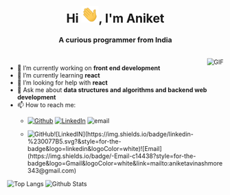 <h1 align="center">Hi <img src="https://raw.githubusercontent.com/ABSphreak/ABSphreak/master/gifs/Hi.gif" width="40px" />, I'm Aniket</h1>
<h3 align="center">A curious programmer from India</h3>
<br>
<img align="right" alt="GIF" src="https://media.giphy.com/media/836HiJc7pgzy8iNXCn/giphy.gif" />

- 🔭 I’m currently working on **front end development**
- 🌱 I’m currently learning **react**
- 🤔 I’m looking for help with **react**
- 💬 Ask me about **data structures and algorithms and backend web development**
- 📫 How to reach me:
  - <p> <a href="https://github.com/aniketmore311" target="_blank"><img alt="Github" src="https://img.shields.io/badge/GitHub-%2312100E.svg?&style=for-the-badge&logo=Github&logoColor=white" /></a> <a href="https://www.linkedin.com/in/aniket-more-2b97571b1/" target="_blank"><img alt="LinkedIn" src="https://img.shields.io/badge/linkedin-%230077B5.svg?&style=for-the-badge&logo=linkedin&logoColor=white" /></a> <img alt="email" src="https://img.shields.io/badge/-Email-c14438?style=for-the-badge&logo=Gmail&logoColor=white&link=mailto:aniketavinashmore343@gmail.com" /></a></p>
  - ![GitHub](https://img.shields.io/badge/GitHub-%2312100E.svg?&style=for-the-badge&logo=Github&logoColor=white")![LinkedIN](https://img.shields.io/badge/linkedin-%230077B5.svg?&style=for-the-badge&logo=linkedin&logoColor=white)![Email](https://img.shields.io/badge/-Email-c14438?style=for-the-badge&logo=Gmail&logoColor=white&link=mailto:aniketavinashmore343@gmail.com)


![Top Langs](https://github-readme-stats.vercel.app/api/top-langs/?username=aniketmore311&hide=TeX&layout=compact)
![Github Stats](https://github-readme-stats.vercel.app/api?username=aniketmore311&count_private=true&show_icons=true&include_all_commits=true)







